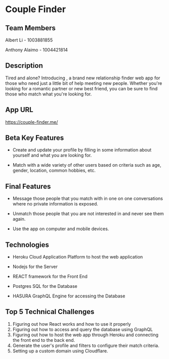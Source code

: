 # Couple Finder #

## Team Members ##

Albert Li - 1003881855

Anthony Alaimo - 1004421814

## Description ##

Tired and alone? Introducing <insert name here>,
a brand new relationship finder web app for those who need just a little bit of help meeting new people.
Whether you're looking for a romantic partner or new best friend, you can be sure to find those who match what you're looking for.
  
## App URL ##
https://couple-finder.me/

## Beta Key Features ##

- Create and update your profile by filling in some information about yourself and what you are looking for.

- Match with a wide variety of other users based on criteria such as age, gender, location, common hobbies, etc.

## Final Features ##

- Message those people that you match with in one on one conversations where no private information is exposed.

- Unmatch those people that you are not interested in and never see them again.

- Use the app on computer and mobile devices.

## Technologies ##

- Heroku Cloud Application Platform to host the web application

- Nodejs for the Server

- REACT framework for the Front End

- Postgres SQL for the Database

- HASURA GraphQL Engine for accessing the Database

## Top 5 Technical Challenges ##

1. Figuring out how React works and how to use it properly
2. Figuring out how to access and query the database using GraphQL
3. Figuring out how to host the web app through Heroku and connecting the front end to the back end.
4. Generate the user's profile and filters to configure their match criteria.
5. Setting up a custom domain using Cloudflare.
